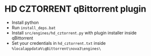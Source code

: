# HD CZTORRENT qBittorrent plugin

- Install python
- Run `install_deps.bat`
- Install `src/engines/hd_cztorrent.py` with plugin installer inside qBittorrent
- Set your credentials in `hd_cztorrent.txt` inside `%localappdata%\qBittorrent\nova3\engines\`
